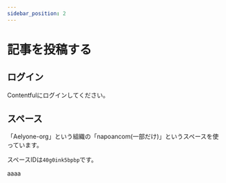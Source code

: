```yaml
---
sidebar_position: 2
---
```

# 記事を投稿する

## ログイン

Contentfulにログインしてください。

## スペース

「Aelyone-org」という組織の「napoancom(一部だけ)」というスペースを使っています。

スペースIDは`40g0ink5bpbp`です。


aaaa